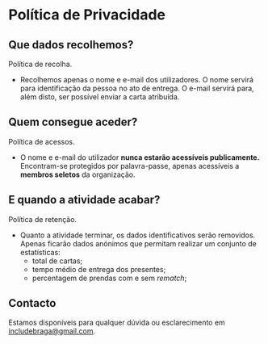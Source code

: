 # Política de Privacidade

## Que dados recolhemos?

Política de recolha.

* Recolhemos apenas o nome e e-mail dos utilizadores. O nome servirá para
  identificação da pessoa no ato de entrega. O e-mail servirá para, além disto,
  ser possível enviar a carta atribuída.

## Quem consegue aceder?

Política de acessos.

* O nome e e-mail do utilizador **nunca estarão acessíveis publicamente.**
  Encontram-se protegidos por palavra-passe, apenas acessíveis a **membros seletos**
  da organização.

## E quando a atividade acabar?

Política de retenção.

* Quanto a atividade terminar, os dados identificativos serão removidos. Apenas
  ficarão dados anónimos que permitam realizar um conjunto de estatísticas:
  - total de cartas;
  - tempo médio de entrega dos presentes;
  - percentagem de prendas com e sem *rematch*;

## Contacto

Estamos disponíveis para qualquer dúvida ou esclarecimento em
[includebraga@gmail.com](mailto:includebraga@gmail.com).

